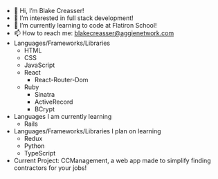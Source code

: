 - 👋 Hi, I’m Blake Creasser!
- 👀 I’m interested in full stack development!
- 🌱 I’m currently learning to code at Flatiron School!
- 📫 How to reach me: blakecreasser@aggienetwork.com
- Languages/Frameworks/Libraries
  - HTML
  - CSS
  - JavaScript
  - React
    - React-Router-Dom
  - Ruby
    - Sinatra
    - ActiveRecord
    - BCrypt
- Languages I am currently learning
  - Rails
- Languages/Frameworks/Libraries I plan on learning
  - Redux 
  - Python
  - TypeScript
 - Current Project: CCManagement, a web app made to simplify finding contractors for your jobs!
 
<!---
Creasser/Creasser is a ✨ special ✨ repository because its `README.md` (this file) appears on your GitHub profile.
You can click the Preview link to take a look at your changes.
--->
